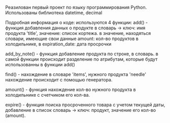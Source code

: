 Реазилован первый проект по языку программирования Python.
Использованы библиотека datetime, decimal

Подробная информация о коде:
используются 4 функции:
add() - функция добавления данных о продукте в словарь -> ключ: имя продукта 'title', значение: список кортежа.
в значение, находяться словари, имеющие свои данные amount: кол-во продуктов в холодильнике, в expiration_date: дата просрочки

add_by_note() - функция добавление продукта по строке, в словарь.
в самой функции происходит разделение по атрибутам, которые будут использованны в функции add()

find() - нахождение в словаре 'items', нужного продукта 'needle'
нахождение происходит с помощью генератора.

amount() - функция нахождение кол-во нужного продукта в холодильнике с счетчиком его кол-ва.

expire() - функция поиска просроченного товара с учетом текущей даты, добавление в список словарь -> ключ: продукт, значение его кол-во (amount).
